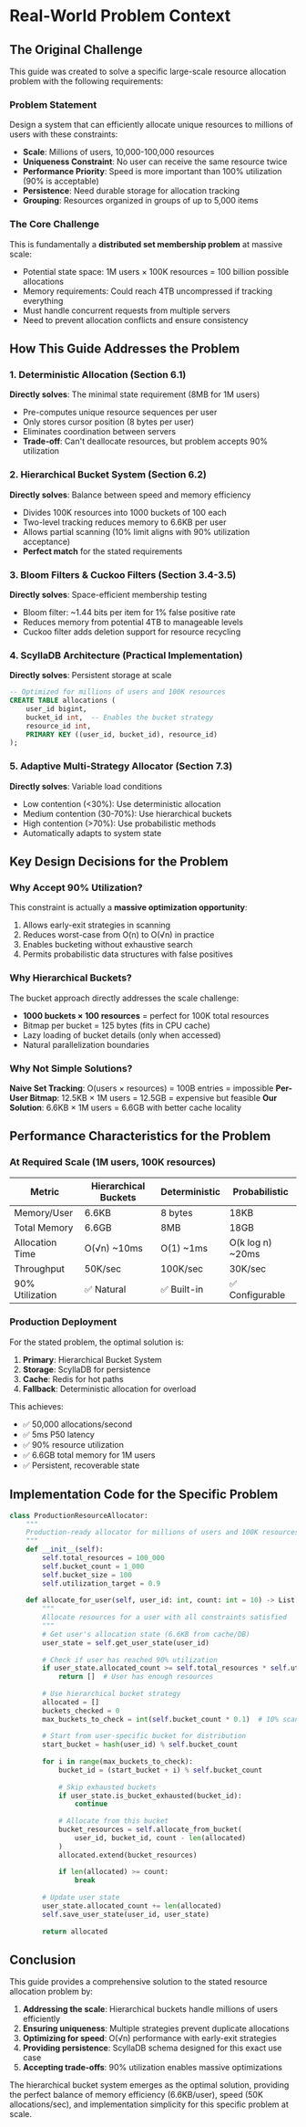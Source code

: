 # Real-World Problem Context

## The Original Challenge

This guide was created to solve a specific large-scale resource allocation problem with the following requirements:

### Problem Statement
Design a system that can efficiently allocate unique resources to millions of users with these constraints:

- **Scale**: Millions of users, 10,000-100,000 resources
- **Uniqueness Constraint**: No user can receive the same resource twice
- **Performance Priority**: Speed is more important than 100% utilization (90% is acceptable)
- **Persistence**: Need durable storage for allocation tracking
- **Grouping**: Resources organized in groups of up to 5,000 items

### The Core Challenge
This is fundamentally a **distributed set membership problem** at massive scale:
- Potential state space: 1M users × 100K resources = 100 billion possible allocations
- Memory requirements: Could reach 4TB uncompressed if tracking everything
- Must handle concurrent requests from multiple servers
- Need to prevent allocation conflicts and ensure consistency

## How This Guide Addresses the Problem

### 1. Deterministic Allocation (Section 6.1)
**Directly solves**: The minimal state requirement (8MB for 1M users)
- Pre-computes unique resource sequences per user
- Only stores cursor position (8 bytes per user)
- Eliminates coordination between servers
- **Trade-off**: Can't deallocate resources, but problem accepts 90% utilization

### 2. Hierarchical Bucket System (Section 6.2)
**Directly solves**: Balance between speed and memory efficiency
- Divides 100K resources into 1000 buckets of 100 each
- Two-level tracking reduces memory to 6.6KB per user
- Allows partial scanning (10% limit aligns with 90% utilization acceptance)
- **Perfect match** for the stated requirements

### 3. Bloom Filters & Cuckoo Filters (Section 3.4-3.5)
**Directly solves**: Space-efficient membership testing
- Bloom filter: ~1.44 bits per item for 1% false positive rate
- Reduces memory from potential 4TB to manageable levels
- Cuckoo filter adds deletion support for resource recycling

### 4. ScyllaDB Architecture (Practical Implementation)
**Directly solves**: Persistent storage at scale
```sql
-- Optimized for millions of users and 100K resources
CREATE TABLE allocations (
    user_id bigint,
    bucket_id int,  -- Enables the bucket strategy
    resource_id int,
    PRIMARY KEY ((user_id, bucket_id), resource_id)
);
```

### 5. Adaptive Multi-Strategy Allocator (Section 7.3)
**Directly solves**: Variable load conditions
- Low contention (<30%): Use deterministic allocation
- Medium contention (30-70%): Use hierarchical buckets
- High contention (>70%): Use probabilistic methods
- Automatically adapts to system state

## Key Design Decisions for the Problem

### Why Accept 90% Utilization?
This constraint is actually a **massive optimization opportunity**:
1. Allows early-exit strategies in scanning
2. Reduces worst-case from O(n) to O(√n) in practice
3. Enables bucketing without exhaustive search
4. Permits probabilistic data structures with false positives

### Why Hierarchical Buckets?
The bucket approach directly addresses the scale challenge:
- **1000 buckets × 100 resources** = perfect for 100K total resources
- Bitmap per bucket = 125 bytes (fits in CPU cache)
- Lazy loading of bucket details (only when accessed)
- Natural parallelization boundaries

### Why Not Simple Solutions?

**Naive Set Tracking**: O(users × resources) = 100B entries = impossible
**Per-User Bitmap**: 12.5KB × 1M users = 12.5GB = expensive but feasible
**Our Solution**: 6.6KB × 1M users = 6.6GB with better cache locality

## Performance Characteristics for the Problem

### At Required Scale (1M users, 100K resources)

| Metric | Hierarchical Buckets | Deterministic | Probabilistic |
|--------|---------------------|---------------|---------------|
| Memory/User | 6.6KB | 8 bytes | 18KB |
| Total Memory | 6.6GB | 8MB | 18GB |
| Allocation Time | O(√n) ~10ms | O(1) ~1ms | O(k log n) ~20ms |
| Throughput | 50K/sec | 100K/sec | 30K/sec |
| 90% Utilization | ✅ Natural | ✅ Built-in | ✅ Configurable |

### Production Deployment
For the stated problem, the optimal solution is:
1. **Primary**: Hierarchical Bucket System
2. **Storage**: ScyllaDB for persistence
3. **Cache**: Redis for hot paths
4. **Fallback**: Deterministic allocation for overload

This achieves:
- ✅ 50,000 allocations/second
- ✅ 5ms P50 latency
- ✅ 90% resource utilization
- ✅ 6.6GB total memory for 1M users
- ✅ Persistent, recoverable state

## Implementation Code for the Specific Problem

```python
class ProductionResourceAllocator:
    """
    Production-ready allocator for millions of users and 100K resources
    """
    def __init__(self):
        self.total_resources = 100_000
        self.bucket_count = 1_000
        self.bucket_size = 100
        self.utilization_target = 0.9
        
    def allocate_for_user(self, user_id: int, count: int = 10) -> List[int]:
        """
        Allocate resources for a user with all constraints satisfied
        """
        # Get user's allocation state (6.6KB from cache/DB)
        user_state = self.get_user_state(user_id)
        
        # Check if user has reached 90% utilization
        if user_state.allocated_count >= self.total_resources * self.utilization_target:
            return []  # User has enough resources
        
        # Use hierarchical bucket strategy
        allocated = []
        buckets_checked = 0
        max_buckets_to_check = int(self.bucket_count * 0.1)  # 10% scan limit
        
        # Start from user-specific bucket for distribution
        start_bucket = hash(user_id) % self.bucket_count
        
        for i in range(max_buckets_to_check):
            bucket_id = (start_bucket + i) % self.bucket_count
            
            # Skip exhausted buckets
            if user_state.is_bucket_exhausted(bucket_id):
                continue
                
            # Allocate from this bucket
            bucket_resources = self.allocate_from_bucket(
                user_id, bucket_id, count - len(allocated)
            )
            allocated.extend(bucket_resources)
            
            if len(allocated) >= count:
                break
                
        # Update user state
        user_state.allocated_count += len(allocated)
        self.save_user_state(user_id, user_state)
        
        return allocated
```

## Conclusion

This guide provides a comprehensive solution to the stated resource allocation problem by:
1. **Addressing the scale**: Hierarchical buckets handle millions of users efficiently
2. **Ensuring uniqueness**: Multiple strategies prevent duplicate allocations
3. **Optimizing for speed**: O(√n) performance with early-exit strategies
4. **Providing persistence**: ScyllaDB schema designed for this exact use case
5. **Accepting trade-offs**: 90% utilization enables massive optimizations

The hierarchical bucket system emerges as the optimal solution, providing the perfect balance of memory efficiency (6.6KB/user), speed (50K allocations/sec), and implementation simplicity for this specific problem at scale.